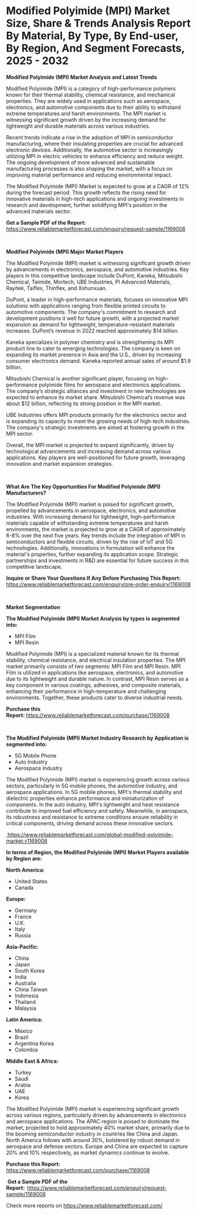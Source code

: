 <p><h1>Modified Polyimide (MPI) Market Size, Share & Trends Analysis Report By Material, By Type, By End-user, By Region, And Segment Forecasts, 2025 - 2032</h1></p><p><strong>Modified Polyimide (MPI) Market Analysis and Latest Trends</strong></p>
<p><p>Modified Polyimide (MPI) is a category of high-performance polymers known for their thermal stability, chemical resistance, and mechanical properties. They are widely used in applications such as aerospace, electronics, and automotive components due to their ability to withstand extreme temperatures and harsh environments. The MPI market is witnessing significant growth driven by the increasing demand for lightweight and durable materials across various industries.</p><p>Recent trends indicate a rise in the adoption of MPI in semiconductor manufacturing, where their insulating properties are crucial for advanced electronic devices. Additionally, the automotive sector is increasingly utilizing MPI in electric vehicles to enhance efficiency and reduce weight. The ongoing development of more advanced and sustainable manufacturing processes is also shaping the market, with a focus on improving material performance and reducing environmental impact.</p><p>The Modified Polyimide (MPI) Market is expected to grow at a CAGR of 12% during the forecast period. This growth reflects the rising need for innovative materials in high-tech applications and ongoing investments in research and development, further solidifying MPI's position in the advanced materials sector.</p></p>
<p><strong>Get a Sample PDF of the Report:&nbsp;</strong> <a href="https://www.reliablemarketforecast.com/enquiry/request-sample/1169008?utm_campaign=2145&utm_medium=2&utm_source=Github&utm_content=ia&utm_term=05022025&utm_id=modified-polyimide-mpi">https://www.reliablemarketforecast.com/enquiry/request-sample/1169008</a></p>
<p>&nbsp;</p>
<p><strong>Modified Polyimide (MPI) Major Market Players</strong></p>
<p><p>The Modified Polyimide (MPI) market is witnessing significant growth driven by advancements in electronics, aerospace, and automotive industries. Key players in this competitive landscape include DuPont, Kaneka, Mitsubishi Chemical, Taimide, Mortech, UBE Industries, PI Advanced Materials, Rayitek, Taiflex, Thinflex, and Xshunxuan.</p><p>DuPont, a leader in high-performance materials, focuses on innovative MPI solutions with applications ranging from flexible printed circuits to automotive components. The company's commitment to research and development positions it well for future growth, with a projected market expansion as demand for lightweight, temperature-resistant materials increases. DuPont’s revenue in 2022 reached approximately $14 billion.</p><p>Kaneka specializes in polymer chemistry and is strengthening its MPI product line to cater to emerging technologies. The company is keen on expanding its market presence in Asia and the U.S., driven by increasing consumer electronics demand. Kaneka reported annual sales of around $1.9 billion.</p><p>Mitsubishi Chemical is another significant player, focusing on high-performance polyimide films for aerospace and electronics applications. The company’s strategic alliances and investment in new technologies are expected to enhance its market share. Mitsubishi Chemical’s revenue was about $12 billion, reflecting its strong position in the MPI market.</p><p>UBE Industries offers MPI products primarily for the electronics sector and is expanding its capacity to meet the growing needs of high-tech industries. The company's strategic investments are aimed at fostering growth in the MPI sector.</p><p>Overall, the MPI market is projected to expand significantly, driven by technological advancements and increasing demand across various applications. Key players are well-positioned for future growth, leveraging innovation and market expansion strategies.</p></p>
<p>&nbsp;</p>
<p><strong>What Are The Key Opportunities For Modified Polyimide (MPI) Manufacturers?</strong></p>
<p><p>The Modified Polyimide (MPI) market is poised for significant growth, propelled by advancements in aerospace, electronics, and automotive industries. With increasing demand for lightweight, high-performance materials capable of withstanding extreme temperatures and harsh environments, the market is projected to grow at a CAGR of approximately 6-8% over the next five years. Key trends include the integration of MPI in semiconductors and flexible circuits, driven by the rise of IoT and 5G technologies. Additionally, innovations in formulation will enhance the material's properties, further expanding its application scope. Strategic partnerships and investments in R&D are essential for future success in this competitive landscape.</p></p>
<p><strong>Inquire or Share Your Questions If Any Before Purchasing This Report:</strong> <a href="https://www.reliablemarketforecast.com/enquiry/pre-order-enquiry/1169008?utm_campaign=2145&utm_medium=2&utm_source=Github&utm_content=ia&utm_term=05022025&utm_id=modified-polyimide-mpi">https://www.reliablemarketforecast.com/enquiry/pre-order-enquiry/1169008</a></p>
<p>&nbsp;</p>
<p><strong>Market Segmentation</strong></p>
<p><strong>The Modified Polyimide (MPI) Market Analysis by types is segmented into:</strong></p>
<p><ul><li>MPI Film</li><li>MPI Resin</li></ul></p>
<p><p>Modified Polyimide (MPI) is a specialized material known for its thermal stability, chemical resistance, and electrical insulation properties. The MPI market primarily consists of two segments: MPI Film and MPI Resin. MPI Film is utilized in applications like aerospace, electronics, and automotive due to its lightweight and durable nature. In contrast, MPI Resin serves as a key component in various coatings, adhesives, and composite materials, enhancing their performance in high-temperature and challenging environments. Together, these products cater to diverse industrial needs.</p></p>
<p><strong>Purchase this Report:&nbsp;</strong><a href="https://www.reliablemarketforecast.com/purchase/1169008?utm_campaign=2145&utm_medium=2&utm_source=Github&utm_content=ia&utm_term=05022025&utm_id=modified-polyimide-mpi">https://www.reliablemarketforecast.com/purchase/1169008</a></p>
<p>&nbsp;</p>
<p><strong>The Modified Polyimide (MPI) Market Industry Research by Application is segmented into:</strong></p>
<p><ul><li>5G Mobile Phone</li><li>Auto Industry</li><li>Aerospace Industry</li></ul></p>
<p><p>The Modified Polyimide (MPI) market is experiencing growth across various sectors, particularly in 5G mobile phones, the automotive industry, and aerospace applications. In 5G mobile phones, MPI's thermal stability and dielectric properties enhance performance and miniaturization of components. In the auto industry, MPI's lightweight and heat resistance contribute to improved fuel efficiency and safety. Meanwhile, in aerospace, its robustness and resistance to extreme conditions ensure reliability in critical components, driving demand across these innovative sectors.</p></p>
<p><a href="https://www.reliablemarketforecast.com/global-modified-polyimide-market-r1169008?utm_campaign=2145&utm_medium=2&utm_source=Github&utm_content=ia&utm_term=05022025&utm_id=modified-polyimide-mpi">&nbsp;https://www.reliablemarketforecast.com/global-modified-polyimide-market-r1169008</a></p>
<p><strong>In terms of Region, the Modified Polyimide (MPI) Market Players available by Region are:</strong></p>
<p>
    <p> <strong> North America: </strong>
        <ul>
            <li>United States</li>
            <li>Canada</li>
        </ul>
        </p> 
    <p> <strong> Europe: </strong>
        <ul>
            <li>Germany</li>
            <li>France</li>
            <li>U.K.</li>
            <li>Italy</li>
            <li>Russia</li>
        </ul>
        </p> 
    <p> <strong> Asia-Pacific: </strong>
        <ul>
            <li>China</li>
            <li>Japan</li>
            <li>South Korea</li>
            <li>India</li>
            <li>Australia</li>
            <li>China Taiwan</li>
            <li>Indonesia</li>
            <li>Thailand</li>
            <li>Malaysia</li>
        </ul>
        </p> 
    <p> <strong> Latin America: </strong>
        <ul>
            <li>Mexico</li>
            <li>Brazil</li>
            <li>Argentina Korea</li>
            <li>Colombia</li>
        </ul>
        </p> 
    <p> <strong> Middle East & Africa: </strong>
        <ul>
            <li>Turkey</li>
            <li>Saudi</li>
            <li>Arabia</li>
            <li>UAE</li>
            <li>Korea</li>
        </ul>
    </p>
    </p>
<p><p>The Modified Polyimide (MPI) market is experiencing significant growth across various regions, particularly driven by advancements in electronics and aerospace applications. The APAC region is poised to dominate the market, projected to hold approximately 40% market share, primarily due to the booming semiconductor industry in countries like China and Japan. North America follows with around 30%, bolstered by robust demand in aerospace and defense sectors. Europe and China are expected to capture 20% and 10% respectively, as market dynamics continue to evolve.</p></p>
<p><strong>Purchase this Report: </strong><a href="https://www.reliablemarketforecast.com/purchase/1169008?utm_campaign=2145&utm_medium=2&utm_source=Github&utm_content=ia&utm_term=05022025&utm_id=modified-polyimide-mpi">https://www.reliablemarketforecast.com/purchase/1169008</a></p>
<p>&nbsp;<strong>Get a Sample PDF of the Report:&nbsp;&nbsp;</strong><a href="https://www.reliablemarketforecast.com/enquiry/request-sample/1169008?utm_campaign=2145&utm_medium=2&utm_source=Github&utm_content=ia&utm_term=05022025&utm_id=modified-polyimide-mpi">https://www.reliablemarketforecast.com/enquiry/request-sample/1169008</a></p>
<p><strong></strong></p>
<p>Check more reports on <a href="https://www.reliablemarketforecast.com/?utm_campaign=2145&utm_medium=2&utm_source=Github&utm_content=ia&utm_term=05022025&utm_id=modified-polyimide-mpi">https://www.reliablemarketforecast.com/</a></p>